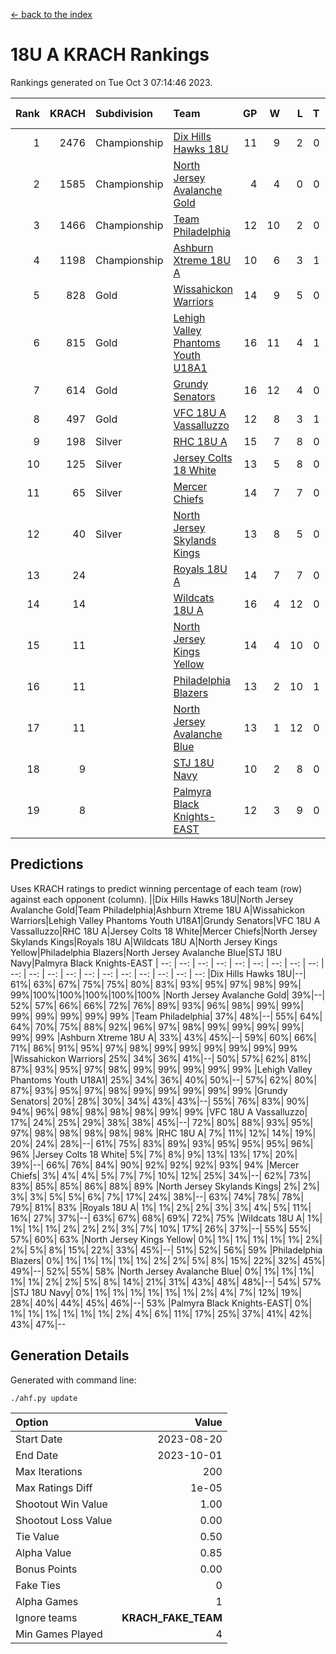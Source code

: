 [<- back to the index](readme.md)
# 18U A KRACH Rankings
Rankings generated on Tue Oct  3 07:14:46 2023.

Rank|KRACH|Subdivision|Team|GP|W|L|T|OTW|OTL|SoS|Exp Wins|Win Diff
---:|---:|:---|:---|---:|---:|---:|---:|---:|---:|---:|---:|---:
1|2476|Championship|[Dix Hills Hawks 18U](https://gamesheetstats.com/seasons/3659/teams/140731/schedule)|11|9|2|0|0|0|630|9.8|-0.0
2|1585|Championship|[North Jersey Avalanche Gold](https://gamesheetstats.com/seasons/3659/teams/140737/schedule)|4|4|0|0|0|0|50|4.9|0.0
3|1466|Championship|[Team Philadelphia](https://gamesheetstats.com/seasons/3659/teams/140745/schedule)|12|10|2|0|0|0|521|10.8|-0.0
4|1198|Championship|[Ashburn Xtreme 18U A](https://gamesheetstats.com/seasons/3659/teams/140730/schedule)|10|6|3|1|1|0|747|7.3|-0.0
5|828|Gold|[Wissahickon Warriors](https://gamesheetstats.com/seasons/3659/teams/140748/schedule)|14|9|5|0|0|0|736|9.8|-0.0
6|815|Gold|[Lehigh Valley Phantoms Youth U18A1](https://gamesheetstats.com/seasons/3659/teams/140734/schedule)|16|11|4|1|0|0|529|12.3|-0.0
7|614|Gold|[Grundy Senators](https://gamesheetstats.com/seasons/3659/teams/140732/schedule)|16|12|4|0|0|0|436|12.8|-0.0
8|497|Gold|[VFC 18U A Vassalluzzo](https://gamesheetstats.com/seasons/3659/teams/140746/schedule)|12|8|3|1|2|1|358|9.3|-0.0
9|198|Silver|[RHC 18U A](https://gamesheetstats.com/seasons/3659/teams/140742/schedule)|15|7|8|0|0|0|575|7.8|-0.0
10|125|Silver|[Jersey Colts 18 White](https://gamesheetstats.com/seasons/3659/teams/140733/schedule)|13|5|8|0|0|2|647|5.9|0.0
11|65|Silver|[Mercer Chiefs](https://gamesheetstats.com/seasons/3659/teams/140735/schedule)|14|7|7|0|0|0|305|7.9|0.0
12|40|Silver|[North Jersey Skylands Kings](https://gamesheetstats.com/seasons/3659/teams/140739/schedule)|13|8|5|0|0|1|140|8.9|0.0
13|24||[Royals 18U A](https://gamesheetstats.com/seasons/3659/teams/140743/schedule)|14|7|7|0|1|0|164|7.9|0.0
14|14||[Wildcats 18U A](https://gamesheetstats.com/seasons/3659/teams/140747/schedule)|16|4|12|0|0|1|331|4.9|0.0
15|11||[North Jersey Kings Yellow](https://gamesheetstats.com/seasons/3659/teams/140738/schedule)|14|4|10|0|1|0|137|4.9|0.0
16|11||[Philadelphia Blazers](https://gamesheetstats.com/seasons/3659/teams/140741/schedule)|13|2|10|1|0|2|299|3.4|0.0
17|11||[North Jersey Avalanche Blue](https://gamesheetstats.com/seasons/3659/teams/140736/schedule)|13|1|12|0|0|0|785|1.9|0.0
18|9||[STJ 18U Navy](https://gamesheetstats.com/seasons/3659/teams/140744/schedule)|10|2|8|0|0|0|340|2.9|0.0
19|8||[Palmyra Black Knights-EAST](https://gamesheetstats.com/seasons/3659/teams/140740/schedule)|12|3|9|0|2|0|167|3.9|0.0

## Predictions
Uses KRACH ratings to predict winning percentage of each team (row) against each opponent (column).
||Dix Hills Hawks 18U|North Jersey Avalanche Gold|Team Philadelphia|Ashburn Xtreme 18U A|Wissahickon Warriors|Lehigh Valley Phantoms Youth U18A1|Grundy Senators|VFC 18U A Vassalluzzo|RHC 18U A|Jersey Colts 18 White|Mercer Chiefs|North Jersey Skylands Kings|Royals 18U A|Wildcats 18U A|North Jersey Kings Yellow|Philadelphia Blazers|North Jersey Avalanche Blue|STJ 18U Navy|Palmyra Black Knights-EAST
| --: | --: | --: | --: | --: | --: | --: | --: | --: | --: | --: | --: | --: | --: | --: | --: | --: | --: | --: | --: 
|Dix Hills Hawks 18U|--| 61%| 63%| 67%| 75%| 75%| 80%| 83%| 93%| 95%| 97%| 98%| 99%| 99%|100%|100%|100%|100%|100%
|North Jersey Avalanche Gold| 39%|--| 52%| 57%| 66%| 66%| 72%| 76%| 89%| 93%| 96%| 98%| 99%| 99%| 99%| 99%| 99%| 99%| 99%
|Team Philadelphia| 37%| 48%|--| 55%| 64%| 64%| 70%| 75%| 88%| 92%| 96%| 97%| 98%| 99%| 99%| 99%| 99%| 99%| 99%
|Ashburn Xtreme 18U A| 33%| 43%| 45%|--| 59%| 60%| 66%| 71%| 86%| 91%| 95%| 97%| 98%| 99%| 99%| 99%| 99%| 99%| 99%
|Wissahickon Warriors| 25%| 34%| 36%| 41%|--| 50%| 57%| 62%| 81%| 87%| 93%| 95%| 97%| 98%| 99%| 99%| 99%| 99%| 99%
|Lehigh Valley Phantoms Youth U18A1| 25%| 34%| 36%| 40%| 50%|--| 57%| 62%| 80%| 87%| 93%| 95%| 97%| 98%| 99%| 99%| 99%| 99%| 99%
|Grundy Senators| 20%| 28%| 30%| 34%| 43%| 43%|--| 55%| 76%| 83%| 90%| 94%| 96%| 98%| 98%| 98%| 98%| 99%| 99%
|VFC 18U A Vassalluzzo| 17%| 24%| 25%| 29%| 38%| 38%| 45%|--| 72%| 80%| 88%| 93%| 95%| 97%| 98%| 98%| 98%| 98%| 98%
|RHC 18U A|  7%| 11%| 12%| 14%| 19%| 20%| 24%| 28%|--| 61%| 75%| 83%| 89%| 93%| 95%| 95%| 95%| 96%| 96%
|Jersey Colts 18 White|  5%|  7%|  8%|  9%| 13%| 13%| 17%| 20%| 39%|--| 66%| 76%| 84%| 90%| 92%| 92%| 92%| 93%| 94%
|Mercer Chiefs|  3%|  4%|  4%|  5%|  7%|  7%| 10%| 12%| 25%| 34%|--| 62%| 73%| 83%| 85%| 85%| 86%| 88%| 89%
|North Jersey Skylands Kings|  2%|  2%|  3%|  3%|  5%|  5%|  6%|  7%| 17%| 24%| 38%|--| 63%| 74%| 78%| 78%| 79%| 81%| 83%
|Royals 18U A|  1%|  1%|  2%|  2%|  3%|  3%|  4%|  5%| 11%| 16%| 27%| 37%|--| 63%| 67%| 68%| 69%| 72%| 75%
|Wildcats 18U A|  1%|  1%|  1%|  1%|  2%|  2%|  2%|  3%|  7%| 10%| 17%| 26%| 37%|--| 55%| 55%| 57%| 60%| 63%
|North Jersey Kings Yellow|  0%|  1%|  1%|  1%|  1%|  1%|  2%|  2%|  5%|  8%| 15%| 22%| 33%| 45%|--| 51%| 52%| 56%| 59%
|Philadelphia Blazers|  0%|  1%|  1%|  1%|  1%|  1%|  2%|  2%|  5%|  8%| 15%| 22%| 32%| 45%| 49%|--| 52%| 55%| 58%
|North Jersey Avalanche Blue|  0%|  1%|  1%|  1%|  1%|  1%|  2%|  2%|  5%|  8%| 14%| 21%| 31%| 43%| 48%| 48%|--| 54%| 57%
|STJ 18U Navy|  0%|  1%|  1%|  1%|  1%|  1%|  1%|  2%|  4%|  7%| 12%| 19%| 28%| 40%| 44%| 45%| 46%|--| 53%
|Palmyra Black Knights-EAST|  0%|  1%|  1%|  1%|  1%|  1%|  1%|  2%|  4%|  6%| 11%| 17%| 25%| 37%| 41%| 42%| 43%| 47%|--

## Generation Details

Generated with command line:
```
./ahf.py update
```

| Option | Value |
| :----- | ----: |
| Start Date | 2023-08-20 |
| End Date | 2023-10-01 |
| Max Iterations | 200 |
| Max Ratings Diff | 1e-05 |
| Shootout Win Value | 1.00 |
| Shootout Loss Value | 0.00 |
| Tie Value | 0.50 |
| Alpha Value | 0.85 |
| Bonus Points | 0.00 |
| Fake Ties | 0 |
| Alpha Games | 1 |
| Ignore teams | __KRACH_FAKE_TEAM__ |
| Min Games Played | 4 |

